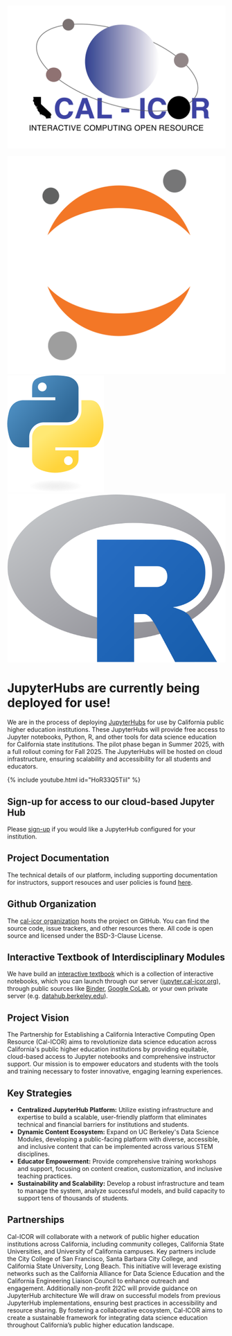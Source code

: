 <p align="center">
  <img src="assets/CalIcor-logo2.png" alt="CAL-ICOR logo" />
</p>

![JupyterHub logo](./assets/jupyter.svg#jupyter)    ![Python logo](./assets/python.svg#python)    ![R logo](./assets/r-logo.png#R)  

# JupyterHubs are currently being deployed for use!

We are in the process of deploying [JupyterHubs](https://jupyter.org/hub) for use by California public higher education institutions. These JupyterHubs will provide free access to Jupyter notebooks, Python, R, and other tools for data science education for California state institutions. The pilot phase began in Summer 2025, with a full rollout coming for Fall 2025. The JupyterHubs will be hosted on cloud infrastructure, ensuring scalability and accessibility for all students and educators.

{% include youtube.html id="HoR33Q5TiiI" %}

## Sign-up for access to our cloud-based Jupyter Hub

Please <a target="_blank" href="https://docs.google.com/forms/d/1IN3b19WWPbTiAu8WR4tTBZwwMAY-NYS8EgH3I1eGQEI/edit?ts=66f34eb2">sign-up</a> if you would like a JupyterHub configured for your institution.

## Project Documentation

The technical details of our platform, including supporting documentation for instructors, support resouces and user policies is found [here](https://docs.cal-icor.org).

## Github Organization

The [cal-icor organization](https://github.com/cal-icor) hosts the project on GitHub. You can find the source code, issue trackers, and other resources there. All code is open source and licensed under the BSD-3-Clause License.

## Interactive Textbook of Interdisciplinary Modules

We have build an [interactive textbook](https://cal-icor.github.io/textbook) which is a collection of interactive notebooks, which you can launch through our server ([jupyter.cal-icor.org](https://jupyter.cal-icor.org)), through public sources like [Binder](https://mybinder.org/), [Google CoLab](https://colab.research.google.com/), or your own private server (e.g. [datahub.berkeley.edu](https://datahub.berkeley.edu)).

## Project Vision

The Partnership for Establishing a California Interactive Computing Open Resource (Cal-ICOR) aims to revolutionize data science education across California's public higher education institutions by providing equitable, cloud-based access to Jupyter notebooks and comprehensive instructor support. Our mission is to empower educators and students with the tools and training necessary to foster innovative, engaging learning experiences.

## Key Strategies

- **Centralized JupyterHub Platform:** Utilize existing infrastructure and expertise to build a scalable, user-friendly platform that eliminates technical and financial barriers for institutions and students.
- **Dynamic Content Ecosystem:** Expand on UC Berkeley's Data Science Modules, developing a public-facing platform with diverse, accessible, and inclusive content that can be implemented across various STEM disciplines.
- **Educator Empowerment:** Provide comprehensive training workshops and support, focusing on content creation, customization, and inclusive teaching practices.
- **Sustainability and Scalability:** Develop a robust infrastructure and team to manage the system, analyze successful models, and build capacity to support tens of thousands of students.

## Partnerships

Cal-ICOR will collaborate with a network of public higher education institutions across California, including community colleges, California State Universities, and University of California campuses. Key partners include the City College of San Francisco, Santa Barbara City College, and California State University, Long Beach.
This initiative will leverage existing networks such as the California Alliance for Data Science Education and the California Engineering Liaison Council to enhance outreach and engagement. Additionally non-profit 2I2C will provide guidance on JupyterHub architecture We will draw on successful models from previous JupyterHub implementations, ensuring best practices in accessibility and resource sharing. By fostering a collaborative ecosystem, Cal-ICOR aims to create a sustainable framework for integrating data science education throughout California’s public higher education landscape.
